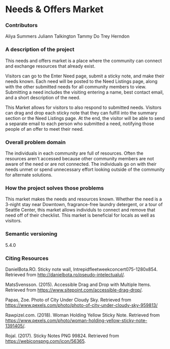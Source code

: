 # Needs & Offers Market

### Contributors
Aliya Summers
Juliann Talkington
Tammy Do
Trey Herndon

### A description of the project
This needs and offers market is a place where the community can connect and exchange resources that already exist. 

Visitors can go to the Enter Need page, submit a sticky note, and make their needs known. Each need will be posted to the Need Listings page, along with the other submitted needs for all community members to view. Submitting a need includes the visiting entering a name, best contact email, and a short description of the need.

This Market allows for visitors to also respond to submitted needs. Visitors can drag and drop each sticky note that they can fulfill into the summary section or the Need Listings page. At the end, the visitor will be able to send a separate email to each person who submitted a need, notifying those people of an offer to meet their need. 

### Overall problem domain
The individuals in each community are full of resources. Often the resources aren't accessed because other community members are not aware of the need or are not connected. The individuals go on with their needs unmet or spend unnecessary effort looking outside of the community for alternate solutions. 

### How the project solves those problems
This market makes the needs and resources known. Whether the need is a 3-night stay near Downtown, fragrance-free laundry detergent, or a tour of Seattle Center, this market allows individuls to connect and remove that need off of their checklist. This market is beneficial for locals as well as visitors.

### Semantic versioning
5.4.0

### Citing Resources
DanielBota.RO. Sticky note wall, Intrepidfleetweekconcert075-1280x854. Retrieved from http://danielbota.ro/pseudo-intelectualul/.

MatsSvensson. (2015). Accessible Drag and Drop with Multiple Items. Retrieved from https://www.sitepoint.com/accessible-drag-drop/.

Papas, Zoe. Photo of City Under Cloudy Sky. Retrieved from https://www.pexels.com/photo/photo-of-city-under-cloudy-sky-959813/

Rawpizel.com. (2018). Woman Holding Yellow Sticky Note. Retrieved from https://www.pexels.com/photo/woman-holding-yellow-sticky-note-1391405/.

Rojal. (2017). Sticky Notes PNG 99824. Retrieved from https://webiconspng.com/icon/56365.